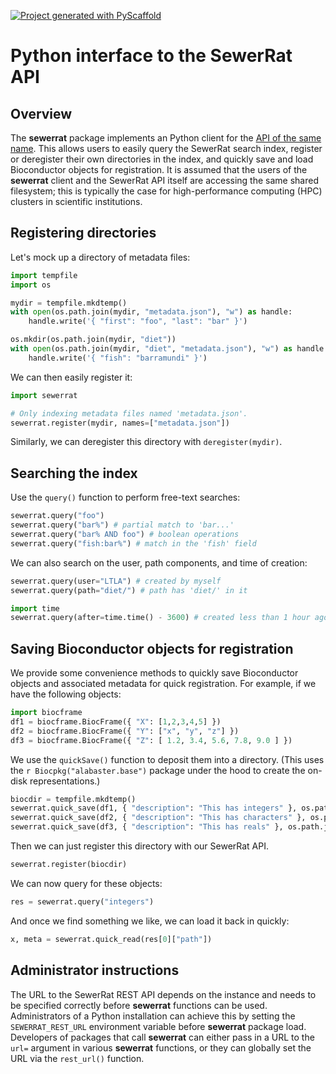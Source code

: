 <!-- These are examples of badges you might want to add to your README:
     please update the URLs accordingly

[![Built Status](https://api.cirrus-ci.com/github/<USER>/SewerRat.svg?branch=main)](https://cirrus-ci.com/github/<USER>/SewerRat)
[![ReadTheDocs](https://readthedocs.org/projects/SewerRat/badge/?version=latest)](https://SewerRat.readthedocs.io/en/stable/)
[![Coveralls](https://img.shields.io/coveralls/github/<USER>/SewerRat/main.svg)](https://coveralls.io/r/<USER>/SewerRat)
[![PyPI-Server](https://img.shields.io/pypi/v/SewerRat.svg)](https://pypi.org/project/SewerRat/)
[![Conda-Forge](https://img.shields.io/conda/vn/conda-forge/SewerRat.svg)](https://anaconda.org/conda-forge/SewerRat)
[![Monthly Downloads](https://pepy.tech/badge/SewerRat/month)](https://pepy.tech/project/SewerRat)
[![Twitter](https://img.shields.io/twitter/url/http/shields.io.svg?style=social&label=Twitter)](https://twitter.com/SewerRat)
-->

[![Project generated with PyScaffold](https://img.shields.io/badge/-PyScaffold-005CA0?logo=pyscaffold)](https://pyscaffold.org/)

# Python interface to the SewerRat API

## Overview

The **sewerrat** package implements an Python client for the [API of the same name](https://github.com/ArtifactDB/SewerRat).
This allows users to easily query the SewerRat search index, register or deregister their own directories in the index, and quickly save and load Bioconductor objects for registration.
It is assumed that the users of the **sewerrat** client and the SewerRat API itself are accessing the same shared filesystem;
this is typically the case for high-performance computing (HPC) clusters in scientific institutions.

## Registering directories

Let's mock up a directory of metadata files:

```python
import tempfile
import os

mydir = tempfile.mkdtemp()
with open(os.path.join(mydir, "metadata.json"), "w") as handle:
    handle.write('{ "first": "foo", "last": "bar" }')

os.mkdir(os.path.join(mydir, "diet"))
with open(os.path.join(mydir, "diet", "metadata.json"), "w") as handle:
    handle.write('{ "fish": "barramundi" }')
```

We can then easily register it:

```python
import sewerrat

# Only indexing metadata files named 'metadata.json'.
sewerrat.register(mydir, names=["metadata.json"])
```

Similarly, we can deregister this directory with `deregister(mydir)`.

## Searching the index

Use the `query()` function to perform free-text searches:

```python
sewerrat.query("foo")
sewerrat.query("bar%") # partial match to 'bar...'
sewerrat.query("bar% AND foo") # boolean operations
sewerrat.query("fish:bar%") # match in the 'fish' field
```

We can also search on the user, path components, and time of creation:

```python
sewerrat.query(user="LTLA") # created by myself
sewerrat.query(path="diet/") # path has 'diet/' in it

import time
sewerrat.query(after=time.time() - 3600) # created less than 1 hour ago
```

## Saving Bioconductor objects for registration

We provide some convenience methods to quickly save Bioconductor objects and associated metadata for quick registration.
For example, if we have the following objects:

```python
import biocframe
df1 = biocframe.BiocFrame({ "X": [1,2,3,4,5] })
df2 = biocframe.BiocFrame({ "Y": ["x", "y", "z"] })
df3 = biocframe.BiocFrame({ "Z": [ 1.2, 3.4, 5.6, 7.8, 9.0 ] })
```

We use the `quickSave()` function to deposit them into a directory.
(This uses the `r Biocpkg("alabaster.base")` package under the hood to create the on-disk representations.)

```python
biocdir = tempfile.mkdtemp()
sewerrat.quick_save(df1, { "description": "This has integers" }, os.path.join(biocdir, "int"))
sewerrat.quick_save(df2, { "description": "This has characters" }, os.path.join(biocdir, "char"))
sewerrat.quick_save(df3, { "description": "This has reals" }, os.path.join(biocdir, "real"))
```

Then we can just register this directory with our SewerRat API.

```python
sewerrat.register(biocdir)
```

We can now query for these objects:

```python
res = sewerrat.query("integers")
```

And once we find something we like, we can load it back in quickly:

```python
x, meta = sewerrat.quick_read(res[0]["path"])
```

## Administrator instructions

The URL to the SewerRat REST API depends on the instance and needs to be specified correctly before **sewerrat** functions can be used.
Administrators of a Python installation can achieve this by setting the `SEWERRAT_REST_URL` environment variable before **sewerrat** package load.
Developers of packages that call **sewerrat** can either pass in a URL to the `url=` argument in various **sewerrat** functions,
or they can globally set the URL via the `rest_url()` function.
